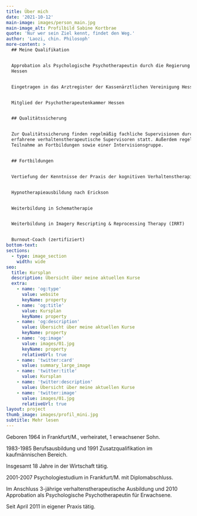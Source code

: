 ```yaml
---
title: Über mich
date: '2021-10-12'
main-image: images/person_main.jpg
main-image_alt: Profilbild Sabine Kortbrae
quote: 'Nur wer sein Ziel kennt, findet den Weg.'
author: 'Laozi, chin. Philosoph'
more-content: >
  ## Meine Qualifikation


  Approbation als Psychologische Psychotherapeutin durch die Regierung von
  Hessen


  Eingetragen in das Arztregister der Kassenärztlichen Vereinigung Hessen


  Mitglied der Psychotherapeutenkammer Hessen


  ## Qualitätssicherung


  Zur Qualitätssicherung finden regelmäßig fachliche Supervisionen durch
  erfahrene verhaltenstherapeutische Supervisoren statt. Außerdem regelmäßige
  Teilnahme an Fortbildungen sowie einer Intervisionsgruppe.


  ## Fortbildungen


  Vertiefung der Kenntnisse der Praxis der kognitiven Verhaltenstherapie


  Hypnotherapieausbildung nach Erickson


  Weiterbildung in Schematherapie


  Weiterbildung in Imagery Rescripting & Reprocessing Therapy (IRRT)


  Burnout-Coach (zertifiziert)
bottom-text:
sections:
  - type: image_section
    width: wide
seo:
  title: Kursplan
  description: Übersicht über meine aktuellen Kurse
  extra:
    - name: 'og:type'
      value: website
      keyName: property
    - name: 'og:title'
      value: Kursplan
      keyName: property
    - name: 'og:description'
      value: Übersicht über meine aktuellen Kurse
      keyName: property
    - name: 'og:image'
      value: images/01.jpg
      keyName: property
      relativeUrl: true
    - name: 'twitter:card'
      value: summary_large_image
    - name: 'twitter:title'
      value: Kursplan
    - name: 'twitter:description'
      value: Übersicht über meine aktuellen Kurse
    - name: 'twitter:image'
      value: images/01.jpg
      relativeUrl: true
layout: project
thumb_image: images/profil_mini.jpg
subtitle: Mehr lesen
---
```

Geboren 1964 in Frankfurt/M., verheiratet, 1 erwachsener Sohn.

1983-1985 Berufsausbildung und 1991 Zusatzqualifikation im kaufmännischen Bereich.

Insgesamt 18 Jahre in der Wirtschaft tätig.

2001-2007 Psychologiestudium in Frankfurt/M. mit Diplomabschluss.

Im Anschluss 3-jährige verhaltenstherapeutische Ausbildung und 2010 Approbation als Psychologische Psychotherapeutin für Erwachsene.

Seit April 2011 in eigener Praxis tätig.
